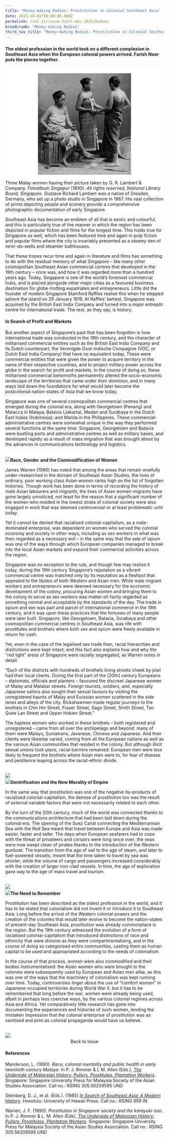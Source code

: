 ```yaml
---
title: "Money-making Bodies: Prostitution in Colonial Southeast Asia"
date: 2015-10-01T00:00:00.000Z
permalink: /vol-11/issue-3/oct-dec-2015/bodies
breadcrumb: "Money-making Bodies"
third_nav_title: "Money-making Bodies: Prostitution in Colonial Southeast Asia"
---
```


<style>
table { 
	background-color: #fce0e5;
	}
.infobox { 
  padding: 20px;
  margin: 20px;
  background: #fce0e5
}
</style>

#### The oldest profession in the world took on a different complexion in Southeast Asia when the European colonial powers arrived. **Farish Noor** puts the pieces together.

<div style="background-color: white;">
<br/>
<img src="/images/Vol-11-issue-3/bodies/ThreeMalaywomen.jpg">

Three Malay women having their picture taken by G. R. Lambert & Company. <i>Fotoalbum Singapur</i> (1890). <i>All rights reserved, National Library Board, Singapore</i>. Gustave Richard Lambert was a native of Dresden, Germany, who set up a photo studio in Singapore in 1867. His vast collection of prints depicting people and scenery provide a comprehensive photographic documentation of early Singapore.

</div>

Southeast Asia has become an emblem of all that is exotic and colourful, and this is particularly true of the manner in which the region has been depicted in popular fiction and films for the longest time. This holds true for Singapore as well, which has been featured time and again in pulp fiction and popular films where the city is invariably presented as a steamy den of ne’er-do-wells and steamier bathhouses. 

That these tropes recur time and again in literature and films has something to do with the residual memory of what Singapore – like many other cosmopolitan Southeast Asian commercial centres that developed in the 19th century – once was, and how it was regarded more than a hundred years ago. Today, Singapore is one of the world’s foremost commercial hubs, and is placed alongside other major cities as a favoured business destination for globe-trotting expatriates and entrepreneurs. Little did the founder of modern Singapore Stamford Raffles realise this when he stepped ashore the island on 29 January 1819. At Raffles’ behest, Singapore was acquired by the British East India Company and turned into a major entrepôt centre for international trade. The rest, as they say, is history.

#### **In Search of Profit and Markets**
But another aspect of Singapore’s past that has been forgotten is how international trade was conducted in the 19th century, and the character of militarised commercial entities such as the British East India Company and its Dutch counterpart, the Verenigde Oost-Indische Compagnie (VOC, or Dutch East India Company) that have no equivalent today. These were commercial entities that were given the power to acquire territory in the name of their respective countries, and to project military power across the globe in the search for profit and markets. In the course of doing so, these militarised commercial behemoths permanently altered the socio-economic landscape of the territories that came under their dominion, and in many ways laid down the foundations for what would later become the postcolonial nation-states of Asia that we know today.

Singapore was one of several cosmopolitan commercial centres that emerged during the colonial era, along with Georgetown (Penang) and Malacca in Malaya; Batavia (Jakarta), Medan and Surabaya in the Dutch East Indies (Indonesia); and Manila in the Philippines. These commercial-administrative centres were somewhat unique in the way they performed several functions at the same time: Singapore, Georgetown and Batavia were bustling ports and administrative centres as well as military bases, and developed rapidly as a result of mass migration that was brought about by the advances in communications technology and logistics.

<div style="background-color: white;">
<br/>
<img src="/images/Vol-11-issue-3/bodies/Unidentifiedupper-class19thcentury-Eurasianfamily.jpg”>

Unidentified upper-class 19th-century Eurasian family in Singapore. In the colonised Dutch East Indies (Indonesia), India, Philippines, Straits Settlements (Singapore, Penang and Malacca) and elsewhere, European men took on Asian wives, giving rise to a distinct race of Eurasians who enjoyed a privileged place in society. <i>Lee Brothers Studio Collection, courtesy of National Archives of Singapore</i>.

</div>

It would be erroneous to think of these places as being completely dominated by Europeans, for in reality most of these colonial centres relied on Asian migrant labour at almost every level of the hierarchy: in the mines and fields, in the ranks of the local militias and guard units, and in the byzantine hive of colonial administration. David Joel Steinberg and others (1985) have noted that Batavia – which was the centre of Dutch colonial power across the entire East Indies – had at most a few thousand Europeans serving in its elite administrative corps, while much of the work of governance and commerce was handled by multitudinous Asians, both locals and migrants.

Here, it is crucial for us to remember one other fact that seems to have passed unnoticed: that racialised colonial-capitalism in the 19th century was almost entirely a male-dominated affair, and most of the bureaucrats, functionaries and soldiers who worked with and under the colonial companies were *men*. And it is also true that many of the Asian immigrants who were shipped to Southeast Asia from India and China were *men* as well. The net result of this male-biased mass migration to colonies like Singapore was the emergence of a distinctly male-dominated homosocial environment. 

The fact that the colonial service, the colonial companies, the colonial security forces and the local economy were staffed mostly by men created one of the most awkward situations that the colonial system had to face: how to maintain some semblance of social order and cohesion in what appeared to be a lopsided society in domains where there were more men than women. 

In India, the British East India Company had addressed the problem by allowing members of the Anglo-Indian colonial service and armed forces to take local brides, (or in some cases engage in illicit liaisons) giving rise to what would later become the Anglo-Indian Eurasian class whose descendants can be found in India until today. The Dutch in the East Indies had also allowed Dutchmen to marry women from Java, Sumatra and other parts of the archipelago, giving rise to the Indo class of Eurasians who were of mixed Dutch and Indonesian descent, similar to their Mestizo counterparts in Spanish-ruled Philippines. In most of these societies, such Eurasians were viewed by the local population with equal measures of awe and disdain as they were accorded privileges that other Asians did not enjoy because of their partly European lineage.  

Singapore was governed in quite a different manner, and after the Anglo-Dutch Treaty of 1824, Singapore, Malacca and Penang came under British rule and would later be integrated as the Straits Settlements in 1826. (Singapore was made the capital of the Straits Settlements in 1832, ¬¬and remained so until the Settlements became a Crown Colony in 1867.)

In Singapore and Penang, a new kind of social experiment was due to take place as large numbers of male Asian immigrants from China and India were brought to the colonies and eventually settled in neatly compartmentalised ethnic-based enclaves that until today are referred to as “Chinatown” and “Little India” in these cities. Emerging as they did during the era of racialised colonial-capitalism where a racial hierarchy between whites and Asians was clearly, and painfully, visible, the other problem that had to be dealt with was how to placate the natural sexual urges and inclinations of so many men – Europeans and Asians alike – in a rapidly growing colony where women were relatively scant in number. The answer was simple: legalised prostitution. 

#### **Race, Gender and the Commodification of Women**
James Warren (1990) has noted that among the areas that remain woefully under-researched in the domain of Southeast Asian Studies, the lives of ordinary, poor working class Asian women ranks high on the list of forgotten histories. Though work has been done in terms of recording the history of male Asian labourers and migrants, the lives of Asian women migrants have gone largely unnoticed, not least for the reason that a significant number of the women who resided in the lowest strata of colonial society were also engaged in work that was deemed controversial or at least problematic until today.

Yet it cannot be denied that racialised colonial-capitalism, as a male-dominated enterprise, was dependent on women who served the colonial economy and society in other ways, including as sex workers in what was then regarded as a necessary evil – in the same way that the sale of opium was one of the ways through which European companies managed to break into the local Asian markets and expand their commercial activities across the region.

Singapore was no exception to the rule, and though few may realise it today, during the 19th century Singapore’s reputation as a vibrant commercial centre was matched only by its reputation as a fleshpot that appealed to the libidos of both Western and Asian men. While male migrant workers and entrepreneurs were deemed necessary for the economic development of the colony, procuring Asian women and bringing them to the colony to serve as sex workers was matter-of-factly regarded as something normal and acceptable by the standards of the day. The trade in opium and sex was part and parcel of international commerce in the 19th century, and it was upon these practices that the fortunes of many people were later built. Singapore, like Georgetown, Batavia, Surabaya and other cosmopolitan commercial centres in Southeast Asia, was rife with prostitutes and brothels where both sex and opium were freely available in return for cash. 

Yet, even in the case of the legalised sex trade then, racial hierarchies and distinctions were kept intact; and this fact also explains how and why the “red light” areas of Singapore were racially segregated, as Warren notes in detail: 

“Each of the districts with hundreds of brothels lining streets cheek by jowl had their local clients. During the first part of the [20th] century Europeans – diplomats, officials and planters – favoured the discreet Japanese women of Malay and Malabar streets. Foreign tourists, soldiers, and, especially Japanese sailors also sought their sexual favours by visiting the unregistered haunts of Malay and Eurasian women scattered in the side lanes and alleys of the city. Rickshawmen made regular journeys to the brothels in Chin Hin Street, Fraser Street, Sago Street, Smith Street, Tan Quee Lan Street and Upper Hokien Street.” 

The hapless women who worked in these brothels – both registered and unregistered – came from all over the archipelago and beyond: many of them were Malays, Sumatrans, Javanese, Chinese and Japanese. And their clients were likewise varied, coming from all the European nations as well as the various Asian communities that resided in the colony. But although illicit sexual unions took place, racial barriers remained: European men were less likely to frequent the brothels where Asian men went to, for fear of disease and pestilence leaping across the racial-ethnic divide. 

<div style="background-color: white;">
<br/>
<img src="/images/Vol-11-issue-3/bodies/YanZhen.jpg”>

Yan Zhen, a Cantonese teahouse, used to be located at the corner of Trengganu and Smith streets. Smith Street was also a haunt for prostitutes in the early part of the 20th century. <i>Courtesy of the National Museum of Singapore, National Heritage Board</i>.

</div>

Though our history books are wont to skip over the lurid details of the past, it cannot be denied that prostitution was an essential part of the colonial enterprise and that it was, in fact, regarded even by some enlightened souls as something both necessary and mundane. Appreciating this fact requires us to remember other aspects of the past which may seem alien to us now, such as the fact that up to the end of the 19th century, the notion that children are human beings endowed with the same rights as adults was likewise regarded as a foreign concept – proof of which could be found in the coal mines of Europe, where children laboured away for hours on end with no regard for their education or welfare, and whose situation invoked scant public protest. 

In colonies such as Singapore, the issue then was not the rights of the women themselves, but of how to legalise and manage prostitution to keep it within the ambit of the law and the needs of Empire: colonial officials were less concerned about the rights of the women themselves, and more concerned with preventing diseases from migrating from Asian men to European men, with the women regarded as the vectors for the spread of diseases. To that end, Lenore Manderson (1990) has shown how prostitution was seen more as an issue of public health rather than public morality, and how the goal then was of management and control rather than the eradication of prostitution itself. The public sanitation and healthcare programmes that were introduced then were partly the result of this constant fear that certain “Asiatic diseases” would cross the racial threshold and infect the Europeans residing in the colonies.

Among the few groups that were concerned about the plight of the prostitutes were the missionary movements and charity organisations – of various religious persuasions – that sought to rescue these women from their plight and to redeem their moral character. But while such well-meaning organisations sought to rescue the women themselves – some of whom were young girls – few of them were opposed to the colonial enterprise itself, which they nonetheless regarded in a positive light as the harbinger of progress and development to the lesser-developed parts of the world.

The net result of these varied factors working together was the multiple silencing of the voices of Asian women in the colonies of Asia: summarily regarded as “moral unfortunates” or “sullied women”, these unfortunate women were forever cast in the role of the perennial victim (or seductive harlot, in some cases) in need of salvation yet without sufficient moral or intellectual agency of their own. Compounding matters was the fact that most of these prostitutes came from poor families and thus did not have the means to define and shape their own lives, and instead had their identities configured and prescribed for them by the people who wielded control. 

Centuries later, the lingering memory of the flesh-dens of Singapore and the other colonies of Southeast Asia would be regurgitated yet again and again, in popular fiction and entertainment, as if the life of a sex worker was the stuff of family entertainment, made all the sweeter by a bland song and dance routine. When the era of legalised prostitution finally came to an end – many brothels in Singapore were cleaned up and closed down in 1927 – it was not the result of an upsurge of human sympathy for the women themselves or a sense of moral righteousness, but rather the result of technological developments that changed the praxis of modern colonialism. 

<div style="background-color: white;">
<br/>
<img src="/images/Vol-11-issue-3/bodies/Chinesewomenchattingalongastreet.jpg”>

Chinese women chatting along a street in Singapore’s Chinatown area, circa 1938. <i>Allen Goh Collection, courtesy of National Archives of Singapore</i>.

</div>

#### **Gentrification and the New Morality of Empire**
In the same way that prostitution was one of the negative by-products of racialised colonial-capitalism, the demise of prostitution too was the result of external variable factors that were not necessarily related to each other. 

By the turn of the 20th century, much of the world was connected thanks to the communications architecture that had been laid down during the colonial era. The opening of the Suez Canal connecting the Mediterranean Sea with the Red Sea meant that travel between Europe and Asia was made easier, faster and safer. The days when European seafarers had to cope with the threat of privateers and corsairs were long since over; the seas were now swept clean of pirates thanks to the introduction of the Western gunboat. The transition from the age of sail to the age of steam, and later to fuel-powered vessels, meant that the time taken to travel by sea was shorter, while the volume of cargo and passengers increased considerably with the creation of larger iron-clad vessels. In time, the age of exploration gave way to the age of mass travel and tourism.

<div style="background-color: white;">
<br/>
<img src="/images/Vol-11-issue-3/bodies/Europeanbachelors&PortraitofaJapanese-prostitute.jpg”>

(Left) European bachelors in Singapore took to wearing the sarong at home; some also took on Asian wives or engaged the services of prostitutes, circa 1909. <i>Edward William Newell Collection, courtesy of National Archives of Singapore</i>. (Right) Portrait of a Japanese prostitute taken by G. R. Lambert & Company in 1890. <i>Courtesy of the National Museum of Singapore, National Heritage Board</i>.

</div>

In Southeast Asia, these advances in communications had a most profound impact on the composition and appearance of the colonies; one of the most visible changes that took place by the early 20th century was the arrival of more and more European women who had come from Britain, France, Holland and Spain to join their husbands who were working in the East. 

As the number of European women in the colonies increased, the colonies themselves became progressively domesticated and gentrified. Prior to the age of mass travel, there were relatively few Western women in the colonial settlements, and those who came were often forced to do so as trailing wives or because of desperate circumstances; few European women made a conscious decision to move to the colonies. Furthermore, a significant number of the women who settled in the East were from the lower classes, and were often relegated to the less respectable levels of colonial society. 

<div style="background-color: white;">
<br/>
<img src="/images/Vol-11-issue-3/bodies/Europeanwomen.jpg”> 

By the turn of the 20th century, travel had become much easier and faster, and as the number of European women in the colonies increased, Western men found it less expedient to seek out the company of Asian women. <i>All rights reserved, Liu, G. (1999 ). Singapore: A Pictorial History 1819–2000. Singapore: Archipelago Press in association with the National Heritage Board</i>.

</div>

But as more and more Western women came to Asia – as a result of faster and safer travel that allowed entire families to be relocated – the number of European men seeking Asian brides declined accordingly. As a result, the character of the hybrid colonies of Southeast Asia began to change and the Dutch, British, French and Spanish colonial functionaries ceased their practice of adopting local customs and dress – in the Dutch East Indies for instance it was common for Dutch colonial officials to wear batik sarongs at home, and eat local food cooked by their Indonesian wives. 

In places like Singapore, Georgetown, Batavia, Surabaya and Manila, these societal movements affected other changes as well, leading to the creation of distinct enclaves where Europeans would live among themselves, cut off from the other native Asian communities around them. If having a Eurasian family and Eurasian children was regarded as the norm among the white male colonial functionaries in the 18th century, by the 20th century “going native” was no longer the thing to do. This unfortunately also had serious implications for the thousands of Eurasians in the colonies whose social status was now diminished as a result of the new gentrified social order that was being created around them. No longer were Eurasians seen as a privileged strata of colonial society.  

Invariably, the brothels that once dotted the urban landscape of places like Singapore were among the first to be cleaned up. Part and parcel of the gentrification process in the colonies was the sustained effort to erase the traces of vice and inequity that were once stark reminders of the reality of everyday life in the homosocial order of racialised colonialism. Shaped by their new Victorian morals and sensibility, the new European settlers who arrived in Singapore, Georgetown, Batavia and Surabaya were less inclined to mix with the locals and more disposed towards asserting the superiority of their nation, culture and values. What was once deemed exotic and tempting – the oft-repeated metaphor of Asia as the land of pleasure and excess – became regarded as morally repugnant and physically contaminating. 

#### **The Need to Remember**
Prostitution has been described as the oldest profession in the world, and it has to be stated that colonialism did not invent it or introduce it to Southeast Asia. Long before the arrival of the Western colonial powers and the creation of the colonies that would later evolve to become the nation-states of present-day Southeast Asia, prostitution was already commonplace in the region. But the 19th century witnessed the evolution of a form of racialised colonial-capitalism that introduced distinctions of race and ethnicity that were divisive as they were compartmentalising, and in the course of doing so categorised entire communities, casting them as human capital to be used and appropriated according to the needs of colonialism.

In the course of that process, women were also commodified and their bodies instrumentalised: the Asian women who were brought to the colonies were subsequently used by European and Asian men alike, as this was one of the ways that the machinery of colonialism was kept running over time. Today, controversies linger about the use of “comfort women” in Japanese-occupied territories during World War II, but it has to be remembered that long before the war, women were already being used, albeit in perhaps less coercive ways, by the various colonial regimes across Asia and Africa. Yet comparatively little research has gone into documenting the experiences and histories of such women, lending the mistaken impression that the colonial enterprise of prostitution was as sanitised and prim as colonial propaganda would have us believe. 

<div style="background-color: white;">
<br/>
<img src="/images/Vol-11-issue-3/bodies/MalayStreetinthe1910s.jpg”>

Malay Street in the 1910s. The Japanese set up two brothels on Malay Street around 1877. Japanese prostitutes called <i>karayuki-san</i> were favoured by European diplomats and officials. <i>Courtesy of National Archives of Singapore</i>.

</div>

The eventual demise of prostitution – to be replaced by other systems of social control and domestication – was likewise the result of the development that took place in the colonies themselves, and yet again the ordinary women whose economic function was to service the mechanism of colonialism would later be put to other forms of productive work: as labourers, servants, miners, and in other menial jobs. Yet theirs is a history that deserves to be recorded and documented in detail, for without that our knowledge of Southeast Asia’s past would remain a one-sided story told mainly from the perspective of men. 

Most of the women implicated in the trade were of humble origins, and although a few have left behind letters or diaries that can be studied in detail, there is a pressing need to seek sources of information that would shed more light into the grim realities that these women put up with during their lifetimes. For though these women have been largely forgotten and ignored in the official histories of many postcolonial states, theirs is a story of migration, settlement, exploitation and labour that is in every way as compelling and important as the history of male labourers and immigrants, and they too ought to be recognised as being among – the less fortunate – builders of the modern states of Asia today.

**Dr Farish A. Noor** is Associate Professor and Head of the Doctoral Programme at the S. Rajaratnam School of International Studies, Nanyang Technological University, Singapore. He has written widely on subjects related to Southeast Asian history and society, and his latest work is about the colonial construction of the *idea* of Southeast Asia in 19th-century colonial-capitalist discourse.

<a href="https://nlb-ba-staging.netlify.app/vol-11/issue-3/oct-dec-2015/"><center>Back to Issue</center></a>

#### **References**
Manderson, L. (1990). *Race, colonial mentality and public health in early twentieth century Malaya*. In P. J. Rimmer & L M. Allen (Eds.), *[The Underside of Malaysian History: Pullers, Prostitutes, Plantation Workers](https://eservice.nlb.gov.sg/item_holding.aspx?bid=5661319)*. Singapore: Singapore University Press for Malaysia Society of the Asian Studies Association. Call no.: RSING 305.56209595 UND 

Steinberg, D. J., et al. (Eds.). (1985) *[In Search of Southeast Asia: A Modern History](https://eservice.nlb.gov.sg/item_holding.aspx?bid=3663254)*. Honolulu: University of Hawaii Press. Call no.: RSING 959 IN

Warren, J. F. (1990). *Prostitution in Singapore society and the karayuki-san*. In P. J. Rimmer & L. M. Allen (Eds), *[The Underside of Malaysian History: Pullers, Prostitutes, Plantation Workers](https://eservice.nlb.gov.sg/item_holding.aspx?bid=5661319)*. Singapore: Singapore University Press for Malaysia Society of the Asian Studies Association. Call no.: RSING 305.56209595 UND